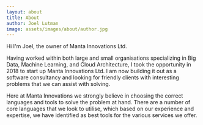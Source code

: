 ```yaml
---
layout: about
title: About
author: Joel Lutman
image: assets/images/about/author.jpg
---
```


Hi I'm Joel, the owner of Manta Innovations Ltd.

Having worked within both large and small organisations specializing in Big Data, Machine Learning, and Cloud 
Architecture, I took the opportunity in 2018 to start up Manta Innovations Ltd. I am now building it out as a software 
consultancy and looking for friendly clients with interesting problems that we can assist with solving.

Here at Manta Innovations we strongly believe in choosing the correct languages and tools to solve the problem at hand. 
There are a number of core languages that we look to utilise, which based on our experience and expertise, we have 
identified as best tools for the various services we offer.
